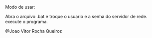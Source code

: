 Modo de usar:

Abra o arquivo .bat e troque o usuario e a senha do servidor de rede.
execute o programa.

@Joao Vitor Rocha Queiroz
